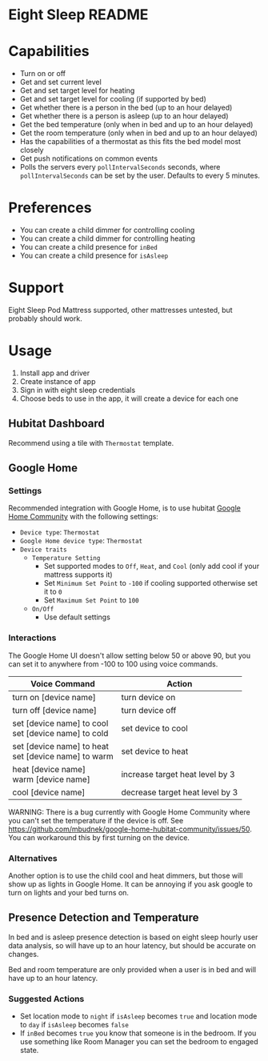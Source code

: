 # Eight Sleep README

# Capabilities

* Turn on or off
* Get and set current level
* Get and set target level for heating
* Get and set target level for cooling (if supported by bed)
* Get whether there is a person in the bed (up to an hour delayed)
* Get whether there is a person is asleep (up to an hour delayed)
* Get the bed temperature (only when in bed and up to an hour delayed)
* Get the room temperature (only when in bed and up to an hour delayed)
* Has the capabilities of a thermostat as this fits the bed model most closely
* Get push notifications on common events
* Polls the servers every `pollIntervalSeconds` seconds, where `pollIntervalSeconds` can be  set by the user. Defaults to every 5 minutes.

# Preferences

* You can create a child dimmer for controlling cooling
* You can create a child dimmer for controlling heating
* You can create a child presence for `inBed`
* You can create a child presence for `isAsleep`

# Support

Eight Sleep Pod Mattress supported, other mattresses untested, but probably should work.

# Usage

1. Install app and driver
1. Create instance of app
1. Sign in with eight sleep credentials
1. Choose beds to use in the app, it will create a device for each one

## Hubitat Dashboard

Recommend using a tile with `Thermostat` template.

## Google Home

### Settings

Recommended integration with Google Home, is to use hubitat [Google Home Community](https://community.hubitat.com/t/alpha-community-maintained-google-home-integration/34957) with the following settings:

* `Device type`: `Thermostat`
* `Google Home device type`: `Thermostat`
* `Device traits`
    * `Temperature Setting`
        * Set supported modes to `Off`, `Heat`, and `Cool` (only add cool if your mattress supports it)
        * Set `Minimum Set Point` to `-100` if cooling supported otherwise set it to `0`
        * Set `Maximum Set Point` to `100`
    * `On/Off`
        * Use default settings

### Interactions

The Google Home UI doesn't allow setting below 50 or above 90, but you can set it to anywhere from -100 to 100 using voice commands.

Voice Command | Action
---|---
turn on [device name] | turn device on
turn off [device name] | turn device off
set [device name] to cool<br>set [device name] to cold | set device to cool
set [device name] to heat<br>set [device name] to warm | set device to heat
heat [device name]<br>warm [device name] | increase target heat level by 3
cool [device name] | decrease target heat level by 3

WARNING: There is a bug currently with Google Home Community where you can't set the temperature if the device is off. See https://github.com/mbudnek/google-home-hubitat-community/issues/50. You can workaround this by first turning on the device.

### Alternatives

Another option is to use the child cool and heat dimmers, but those will show up as lights in Google Home. It can be annoying if you ask google to turn on lights and your bed turns on.

## Presence Detection and Temperature

In bed and is asleep presence detection is based on eight sleep hourly user data analysis, so will have up to an hour latency, but should be accurate on changes.

Bed and room temperature are only provided when a user is in bed and will have up to an hour latency.

### Suggested Actions

* Set location mode to `night` if `isAsleep` becomes `true` and location mode to `day` if `isAsleep` becomes `false`
* If `inBed` becomes `true` you know that someone is in the bedroom. If you use something like Room Manager you can set the bedroom to engaged state.
